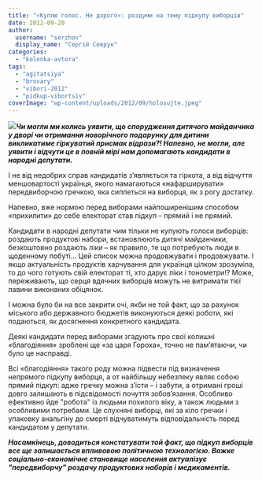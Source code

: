 ```yaml
---
title: "«Куплю голос. Не дорого»: роздуми на тему підкупу виборців"
date: 2012-09-20
author: 
  username: "serzhov"
  display_name: "Сергій Севрук"
categories: 
  - "kolonka-avtora"
tags: 
  - "agitatsiya"
  - "brovary"
  - "vibori-2012"
  - "pidkup-vibortsiv"
coverImage: "wp-content/uploads/2012/09/holosujte.jpeg"
---
```


[![](https://mpz.brovary.org/wp-content/uploads/2012/09/holosujte.jpg)](https://mpz.brovary.org/wp-content/uploads/2012/09/holosujte.jpeg)**_Чи могли ми колись уявити, що спорудження дитячого майданчика у дворі чи отримання новорічного подарунку для дитини викликатиме гіркуватий присмак відрази?! Напевно, не могли, але уявити і відчути це в повній мірі нам допомагають кандидати в народні депутати._**

І не від недобрих справ кандидатів з’являється та гіркота, а від відчуття меншовартості українця, якого намагаються «нафарширувати» передвиборчою гречкою, яка сиплеться на виборця, як з рогу достатку.

Напевно, вже нормою перед виборами найпоширенішим способом «прихилити» до себе електорат став підкуп – прямий і не прямий.

Кандидати в народні депутати чим тільки не купують голоси виборців: роздають продуктові набори, встановлюють дитячі майданчики, безкоштовно роздають ліки – як правило, те що потребують люди в щоденному побуті… Цей список можна продовжувати і продовжувати. І якщо актуальність продуктів харчування для українця цілком зрозуміла, то до чого готують свій електорат ті, хто дарує ліки і тонометри!? Може, переживають, що серця вдячних виборців можуть не витримати тієї лавини виконаних обіцянок.

І можна було би на все закрити очі, якби не той факт, що за рахунок міського або державного бюджетів виконуються деякі роботи, які подаються, як досягнення конкретного кандидата.

Деякі кандидати перед виборами згадують про свої колишні «благодіяння» зроблені ще «за царя Гороха», точно не пам’ятаючи, чи було це насправді.

Всі «благодіяння» такого роду можна підвести під визначення непрямого підкупу виборця, а от найбільшу небезпеку являє собою прямий підкуп: адже гречку можна з’їсти – і забути, а отримані гроші довго залишають в підсвідомості почуття зобов’язання. Особливо ефективно йде "робота" із людьми похилого віку, а також людьми з особливими потребами. Це слухняні виборці, які за кіло гречки і упаковку анальгіну до смерті відчуватимуть відповідальність перед кандидатом у депутати.

**_Насамкінець, доводиться констатувати той факт, що підкуп виборців все ще залишається впливовою політичною технологією. Важке соціально-економічне становище населення актуалізує "передвиборчу" роздачу продуктових наборів і медикаментів._**
